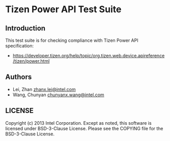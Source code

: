 # Tizen Power API Test Suite

## Introduction

This test suite is for checking compliance with Tizen Power API specification:
* https://developer.tizen.org/help/topic/org.tizen.web.device.apireference/tizen/power.html

## Authors

* Lei, Zhan <zhanx.lei@intel.com>
* Wang, Chunyan <chunyanx.wang@intel.com>

## LICENSE

Copyright (c) 2013 Intel Corporation.
Except as noted, this software is licensed under BSD-3-Clause License.
Please see the COPYING file for the BSD-3-Clause License.
